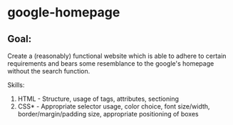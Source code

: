# google-homepage
## Goal:
Create a (reasonably) functional website which is able to adhere to certain requirements and bears some resemblance to the google's homepage without the
search function.

Skills:
1. HTML - Structure, usage of tags, attributes, sectioning
2. CSS* - Appropriate selector usage, color choice, font size/width, border/margin/padding size, appropriate positioning of boxes